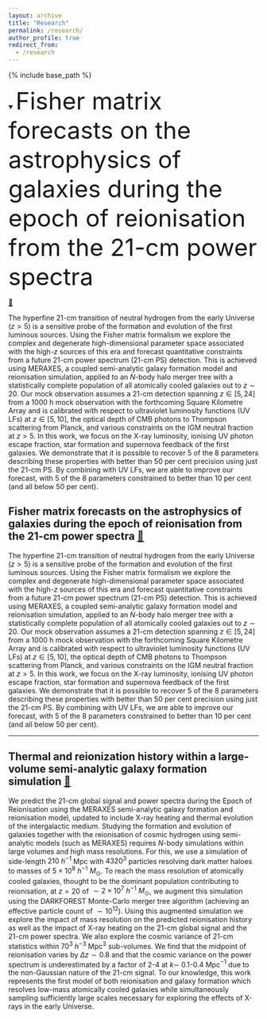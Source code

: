 ```yaml
---
layout: archive
title: "Research"
permalink: /research/
author_profile: true
redirect_from:
  - /research
---
```


{% include base_path %}

<details open>
<summary> <font size="10"> Fisher matrix forecasts on the astrophysics of galaxies during the epoch of reionisation from the 21-cm power spectra </font> 


[🔗](https://ui.adsabs.harvard.edu/abs/arXiv:2305.05104)</summary>

The hyperfine 21-cm transition of neutral hydrogen from the early Universe ($z>5$) is a sensitive probe of the formation and evolution of the first luminous sources. Using the Fisher matrix formalism we explore the complex and degenerate high-dimensional parameter space associated with the high-$z$ sources of this era and forecast quantitative constraints from a future 21-cm power spectrum  (21-cm PS) detection. This is achieved using MERAXES, a coupled semi-analytic galaxy formation model and reionisation simulation, applied to an $N$-body halo merger tree with a statistically complete population of all atomically cooled galaxies out to $z\sim20$. Our mock observation assumes a 21-cm detection spanning $z \in [5, 24]$ from a 1000 h mock observation with the forthcoming Square Kilometre Array and is calibrated with respect to ultraviolet luminosity functions (UV LFs) at $z\in[5, 10]$, the optical depth of CMB photons to Thompson scattering from Planck, and various constraints on the IGM neutral fraction at $z > 5$. In this work, we focus on the X-ray luminosity, ionising UV photon escape fraction, star formation and supernova feedback of the first galaxies. We demonstrate that it is possible to recover 5 of the 8 parameters describing these properties with better than $50$ per cent precision using just the 21-cm PS. By combining with UV LFs, we are able to improve our forecast, with 5 of the 8 parameters constrained to better than $10$ per cent (and all below 50 per cent).

</details>

## Fisher matrix forecasts on the astrophysics of galaxies during the epoch of reionisation from the 21-cm power spectra [🔗](https://ui.adsabs.harvard.edu/abs/arXiv:2305.05104)

The hyperfine 21-cm transition of neutral hydrogen from the early Universe ($z>5$) is a sensitive probe of the formation and evolution of the first luminous sources. Using the Fisher matrix formalism we explore the complex and degenerate high-dimensional parameter space associated with the high-$z$ sources of this era and forecast quantitative constraints from a future 21-cm power spectrum  (21-cm PS) detection. This is achieved using MERAXES, a coupled semi-analytic galaxy formation model and reionisation simulation, applied to an $N$-body halo merger tree with a statistically complete population of all atomically cooled galaxies out to $z\sim20$. Our mock observation assumes a 21-cm detection spanning $z \in [5, 24]$ from a 1000 h mock observation with the forthcoming Square Kilometre Array and is calibrated with respect to ultraviolet luminosity functions (UV LFs) at $z\in[5, 10]$, the optical depth of CMB photons to Thompson scattering from Planck, and various constraints on the IGM neutral fraction at $z > 5$. In this work, we focus on the X-ray luminosity, ionising UV photon escape fraction, star formation and supernova feedback of the first galaxies. We demonstrate that it is possible to recover 5 of the 8 parameters describing these properties with better than $50$ per cent precision using just the 21-cm PS. By combining with UV LFs, we are able to improve our forecast, with 5 of the 8 parameters constrained to better than $10$ per cent (and all below 50 per cent).

---

## Thermal and reionization history within a large-volume semi-analytic galaxy formation simulation [🔗](https://ui.adsabs.harvard.edu/abs/2022arXiv221008910B/abstract)

We predict the 21-cm global signal and power spectra during the Epoch of Reionisation using the MERAXES semi-analytic galaxy formation and reionisation model, updated to include X-ray heating and thermal evolution of the intergalactic medium. Studying the formation and evolution of galaxies together with the reionisation of cosmic hydrogen using semi-analytic models (such as MERAXES) requires *N*-body simulations within large volumes and high mass resolutions. For this, we use a simulation of side-length $210~h^{-1}$ Mpc with $4320^3$ particles resolving dark matter haloes to masses of $5\times10^8~h^{-1}~M_\odot$. To reach the mass resolution of atomically cooled galaxies, thought to be the dominant population contributing to reionisation, at $z=20$ of $\sim 2\times10^7~h^{-1}~M_\odot$, we augment this simulation using the DARKFOREST Monte-Carlo merger tree algorithm (achieving an effective particle count of $\sim10^{12}$). Using this augmented simulation we explore the impact of mass resolution on the predicted reionisation history as well as the impact of X-ray heating on the 21-cm global signal and the 21-cm power spectra. We also explore the cosmic variance of 21-cm statistics within $70^{3}$ $h^{-3}$ Mpc$^3$ sub-volumes. We find that the midpoint of reionisation varies by $\Delta z\sim0.8$ and that the cosmic variance on the power spectrum is underestimated by a factor of 2-4 at $k\sim$ 0.1-0.4 Mpc$^{-1}$ due to the non-Gaussian nature of the 21-cm signal. To our knowledge, this work represents the first model of both reionisation and galaxy formation which resolves low-mass atomically cooled galaxies while simultaneously sampling sufficiently large scales necessary for exploring the effects of X-rays in the early Universe.

